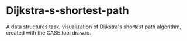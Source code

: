 # Dijkstra-s-shortest-path
A data structures task, visualization of Dijkstra's shortest path algorithm, created with the CASE tool draw.io.
